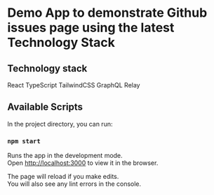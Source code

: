 # Demo App to demonstrate Github issues page using the latest Technology Stack

## Technology stack
React
TypeScript
TailwindCSS
GraphQL
Relay

## Available Scripts

In the project directory, you can run:

### `npm start`

Runs the app in the development mode.\
Open [http://localhost:3000](http://localhost:3000) to view it in the browser.

The page will reload if you make edits.\
You will also see any lint errors in the console.
